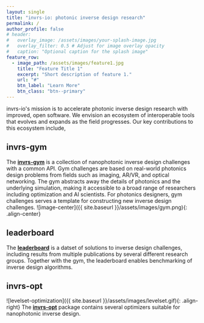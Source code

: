 ```yaml
---
layout: single
title: "invrs-io: photonic inverse design research"
permalink: /
author_profile: false
# header:
#   overlay_image: /assets/images/your-splash-image.jpg
#   overlay_filter: 0.5 # Adjust for image overlay opacity
#   caption: "Optional caption for the splash image"
feature_row:
  - image_path: /assets/images/feature1.jpg
    title: "Feature Title 1"
    excerpt: "Short description of feature 1."
    url: "#"
    btn_label: "Learn More"
    btn_class: "btn--primary"
---
```


invrs-io's mission is to accelerate photonic inverse design research with improved, open software. We envision an ecosystem of interoperable tools that evolves and expands as the field progresses. Our key contributions to this ecosystem include,

## invrs-gym
The [**invrs-gym**](https://invrs-io.github.io/gym/) is a collection of nanophotonic inverse design challenges with a common API. Gym challenges are based on real-world photonics design problems from fields such as imaging, AR/VR, and optical networking. The gym abstracts away the details of photonics and the underlying simulation, making it accessible to a broad range of researchers including optimization and AI scientists. For photonics designers, gym challenges serves a template for constructing new inverse design challenges.
![image-center]({{ site.baseurl }}/assets/images/gym.png){: .align-center}

## leaderboard
The [**leaderboard**](https://invrs-io.github.io/leaderboard/) is a datset of solutions to inverse design challenges, including results from multiple publications by several different research groups. Together with the gym, the leaderboard enables benchmarking of inverse design algorithms.

## invrs-opt
![levelset-optimization]({{ site.baseurl }}/assets/images/levelset.gif){: .align-right} The [**invrs-opt**](https://github.com/invrs-io/opt/) package contains several optimizers suitable for nanophotonic inverse design.
